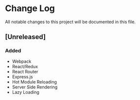 # Change Log
All notable changes to this project will be documented in this file.

## [Unreleased]
### Added
- Webpack
- React/Redux
- React Router
- Express.js
- Hot Module Reloading
- Server Side Rendering
- Lazy Loading
